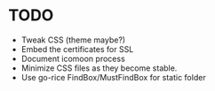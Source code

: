 # TODO

* Tweak CSS (theme maybe?)
* Embed the certificates for SSL
* Document icomoon process
* Minimize CSS files as they become stable.
* Use go-rice FindBox/MustFindBox for static folder